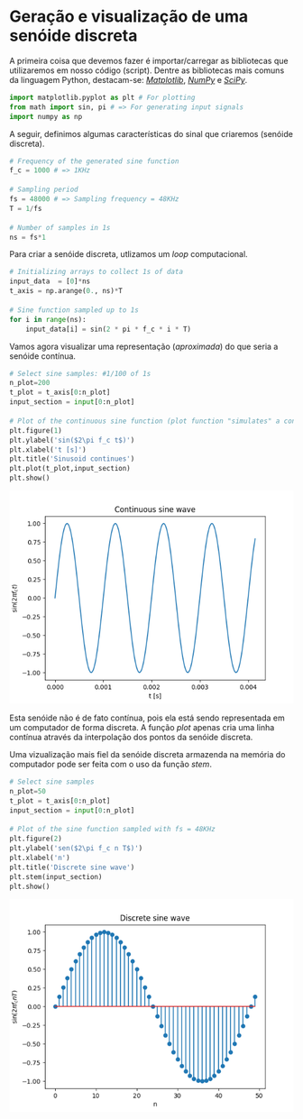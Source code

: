 # Geração e visualização de uma senóide discreta

A primeira coisa que devemos fazer é importar/carregar as bibliotecas que utilizaremos em nosso código (script). Dentre as bibliotecas mais comuns da linguagem Python, destacam-se: [*Matplotlib*](https://matplotlib.org/stable/index.html), [*NumPy*](https://numpy.org/) e [*SciPy*](https://docs.scipy.org/doc/scipy/reference/index.html).

```py
import matplotlib.pyplot as plt # For plotting
from math import sin, pi # => For generating input signals
import numpy as np
```

A seguir, definimos algumas características do sinal que criaremos (senóide discreta).

```py
# Frequency of the generated sine function
f_c = 1000 # => 1KHz

# Sampling period
fs = 48000 # => Sampling frequency = 48KHz
T = 1/fs

# Number of samples in 1s
ns = fs*1
```
Para criar a senóide discreta, utlizamos um *loop* computacional.

```py
# Initializing arrays to collect 1s of data
input_data  = [0]*ns
t_axis = np.arange(0., ns)*T

# Sine function sampled up to 1s
for i in range(ns):
    input_data[i] = sin(2 * pi * f_c * i * T) 

```
Vamos agora visualizar uma representação (*aproximada*) do que seria a senóide contínua.

```py
# Select sine samples: #1/100 of 1s
n_plot=200
t_plot = t_axis[0:n_plot] 
input_section = input[0:n_plot] 

# Plot of the continuous sine function (plot function "simulates" a continuous function)
plt.figure(1)                
plt.ylabel('sin($2\pi f_c t$)')
plt.xlabel('t [s]') 
plt.title('Sinusoid continues')      
plt.plot(t_plot,input_section)
plt.show()
```
<p align='center'>
  <img alt="continues sine wave" src="../assets/continuous_sine_wave.png"/>
</p>

Esta senóide não é de fato contínua, pois ela está sendo representada em um computador de forma discreta. A função *plot* apenas cria uma linha contínua através da interpolação dos pontos da senóide discreta.

Uma vizualização mais fiel da senóide discreta armazenda na memória do computador pode ser feita com o uso da função *stem*.

```py
# Select sine samples
n_plot=50
t_plot = t_axis[0:n_plot] 
input_section = input[0:n_plot] 

# Plot of the sine function sampled with fs = 48KHz
plt.figure(2)                
plt.ylabel('sen($2\pi f_c n T$)')
plt.xlabel('n') 
plt.title('Discrete sine wave')      
plt.stem(input_section)
plt.show()
```

<p align='center'>
  <img alt="discrete sine wave" src="../assets/discrete_sine_wave.png"/>
</p>